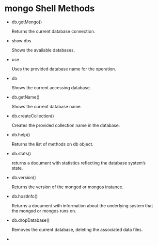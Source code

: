 # mongo Shell Methods

- db.getMongo()

  Returns the current database connection.

- show dbs

  Shows the available databases.

- use <database name>

  Uses the provided database name for the operation.

- db

  Shows the current accessing database.

- db.getName()

  Shows the current database name.

- db.createCollection(<Collection-Name>)

  Creates the provided collection name in the database.

- db.help()

  Returns the list of methods on db object.

- db.stats()

  returns a document with statistics reflecting the database system’s state.

- db.version()

  Returns the version of the mongod or mongos instance.

- db.hostInfo()

  Returns a document with information about the underlying system that the mongod or mongos runs on.

- db.dropDatabase()

  Removes the current database, deleting the associated data files.

-
